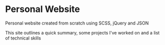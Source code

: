 # Personal Website

Personal website created from scratch using SCSS, jQuery and JSON 

This site outlines a quick summary, some projects I've worked on and a list of technical skills
